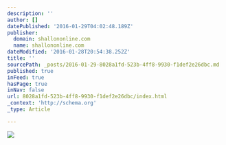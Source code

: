 ```yaml
---
description: ''
author: []
datePublished: '2016-01-29T04:02:48.189Z'
publisher:
  domain: shallononline.com
  name: shallononline.com
dateModified: '2016-01-28T20:54:38.252Z'
title: ''
sourcePath: _posts/2016-01-29-8028a1fd-523b-4ff8-9930-f1def2e26dbc.md
published: true
inFeed: true
hasPage: true
inNav: false
url: 8028a1fd-523b-4ff8-9930-f1def2e26dbc/index.html
_context: 'http://schema.org'
_type: Article

---
```

![](http://shallononline.com/wp-content/uploads/2015/01/beach-1024x1024.jpg)
